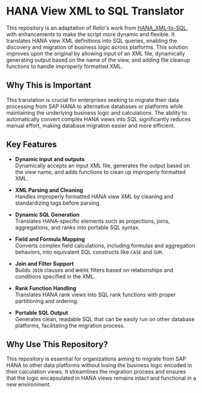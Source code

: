 # HANA View XML to SQL Translator

This repository is an adaptation of Rello's work from [HANA_XML-to-SQL](https://github.com/Rello/HANA_XML-to-SQL/blob/master/xmltosql.php), with enhancements to make the script more dynamic and flexible. It translates HANA view XML definitions into SQL queries, enabling the discovery and migration of business logic across platforms. This solution improves upon the original by allowing input of an XML file, dynamically generating output based on the name of the view, and adding file cleanup functions to handle improperly formatted XML.

## Why This is Important

This translation is crucial for enterprises seeking to migrate their data processing from SAP HANA to alternative databases or platforms while maintaining the underlying business logic and calculations. The ability to automatically convert complex HANA views into SQL significantly reduces manual effort, making database migration easier and more efficient.

## Key Features

- **Dynamic input and outputs**  
  Dynamically accepts an input XML file, generates the output based on the view name, and adds functions to clean up improperly formatted XML.
  
- **XML Parsing and Cleaning**  
  Handles improperly formatted HANA view XML by cleaning and standardizing tags before parsing.
  
- **Dynamic SQL Generation**  
  Translates HANA-specific elements such as projections, joins, aggregations, and ranks into portable SQL syntax.
  
- **Field and Formula Mapping**  
  Converts complex field calculations, including formulas and aggregation behaviors, into equivalent SQL constructs like `CASE` and `SUM`.
  
- **Join and Filter Support**  
  Builds `JOIN` clauses and `WHERE` filters based on relationships and conditions specified in the XML.

- **Rank Function Handling**  
  Translates HANA rank views into SQL rank functions with proper partitioning and ordering.

- **Portable SQL Output**  
  Generates clean, readable SQL that can be easily run on other database platforms, facilitating the migration process.

## Why Use This Repository?

This repository is essential for organizations aiming to migrate from SAP HANA to other data platforms without losing the business logic encoded in their calculation views. It streamlines the migration process and ensures that the logic encapsulated in HANA views remains intact and functional in a new environment.
